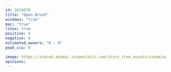 ```yaml
---
id: 1634870
title: "Open Brush"
windows: "true"
mac: "true"
linux: true
positive: 0
negative: 0
estimated_owners: "0 - 0"
peak_ccu: 0

image: https://shared.akamai.steamstatic.com/store_item_assets/steam/apps/1634870/header.jpg?t=1722709684
opinions:
---
```

